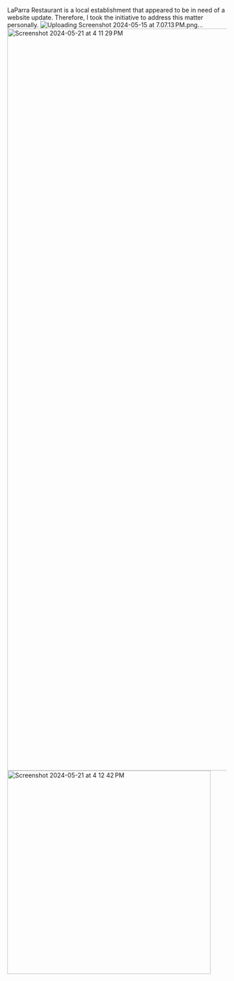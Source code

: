LaParra Restaurant is a local establishment that appeared to be in need of a website update. Therefore, I took the initiative to address this matter personally.
![Uploading Screenshot 2024-05-15 at 7.07.13 PM.png…]()
<img width="1703" alt="Screenshot 2024-05-21 at 4 11 29 PM" src="https://github.com/ReyesJesse/LaParra/assets/138738945/34db3aeb-38be-41bb-9542-b4fdb182c451">
<img width="467" alt="Screenshot 2024-05-21 at 4 12 42 PM" src="https://github.com/ReyesJesse/LaParra/assets/138738945/4dc9bf44-3f88-4d4d-bf5e-576236341759">

